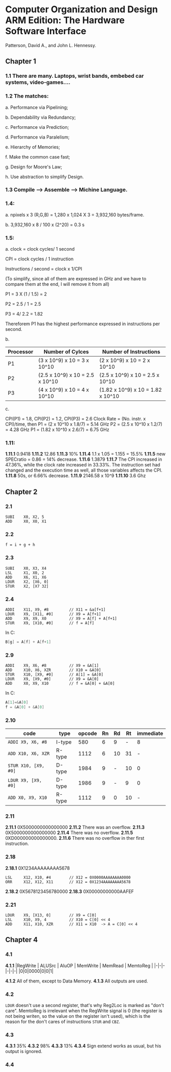 # Computer Organization and Design ARM Edition: The Hardware Software Interface

Patterson, David A., and John L. Hennessy.

## Chapter 1

### 1.1 There are many. Laptops, wrist bands, embebed car systems, video-games....

### 1.2 The matches:

a. Performance via Pipelining;

b. Dependability via Redundancy;

c. Performance via Prediction;

d. Performance via Paralelism;

e. Hierarchy of Memories;

f. Make the common case fast;

g. Design for Moore's Law;

h. Use abstraction to simplify Design.

### 1.3 Compile --> Assemble --> Michine Language.

### 1.4:

a. npixels x 3 (R,G,B) = 1,280 x 1,024 X 3 = 3,932,160 bytes/frame.

b. 3,932,160 x 8 / 100 x (2^20) = 0.3 s

### 1.5:

a.
clock = clock cycles/ 1 second

CPI = clock cycles / 1 instruction

Instructions / second = clock x 1/CPI

(To simplify, since all of them are expressed in GHz and we have to compare them at the end, I will remove it from all)

P1 = 3 X (1 / 1.5) = 2

P2 = 2.5 / 1 = 2.5

P3 = 4/ 2.2 = 1.82

Thereforem P1 has the highest performance expressed in instructions per second.

b.

| Processor | Number of Cylces                | Number of Instructions            |
| --------- | ------------------------------- | --------------------------------- |
| P1        | (3 x 10^9) x 10 = 3 x 10^10     | (2 x 10^9) x 10 = 2 x 10^10       |
| P2        | (2.5 x 10^9) x 10 = 2.5 x 10^10 | (2.5 x 10^9) x 10 = 2.5 x 10^10   |
| P3        | (4 x 10^9) x 10 = 4 x 10^10     | (1.82 x 10^9) x 10 = 1.82 x 10^10 |

c.

CPI(P1) = 1.8, CPI(P2) = 1.2, CPI(P3) = 2.6
Clock Rate = (No. instr. x CPI)/time, then
P1 = (2 x 10^10 x 1.8/7) = 5.14 GHz
P2 = (2.5 x 10^10 x 1.2/7) = 4.28 GHz
P1 = (1.82 x 10^10 x 2.6/7) = 6.75 GHz

### 1.11:

**1.11.1** 0.9418
**1.11.2** 12.86
**1.11.3** 10%
**1.11.4** 1.1 x 1.05 = 1.155 = 15.5%
**1.11.5** new SPECratio = 0.86 = 14% decrease.
**1.11.6** 1.3879
**1.11.7** The CPI increased in 47.36%, while the clock rate increased in 33.33%. The instruction set had changed and the execution time as well, all those variables affects the CPI.
**1.11.8** 50s, or 6.66% decrease.
**1.11.9** 2146.58 x 10^9
**1.11.10** 3.6 Ghz

## Chapter 2

### 2.1

```
SUBI    X0, X2, 5
ADD     X0, X0, X1
```

### 2.2

```
f = i + g + h
```

### 2.3

```
SUBI    X0, X3, X4
LSL     X1, X0, 2
ADD     X6, X1, X6
LDUR    X2, [X6, 0]
STUR    X2, [X7 32]
```

### 2.4

```
ADDI    X11, X9, #8         // X11 = &a[f+1]
LDUR    X9, [X11, #0]       // X9 = A[f+1]
ADD     X9, X9, X0          // X9 = A[f] + A[f+1]
STUR    X9, [X10, #0]       // f = A[f]
```

In C:

```C
B[g] = A[f] + A[f+1]
```

### 2.9

```
ADDI    X9, X6, #8          // X9 = &A[1]
ADD     X10, X6, XZR        // X10 = &A[0]
STUR    X10, [X9, #0]       // A[1] = &A[0]
LDUR    X9, [X9, #0]        // X9 = &A[0]
ADD     X0, X9, X10         // f = &A[0] + &A[0]
```

In C:

```C
A[1]=&A[0]
f = &A[0] + &A[0]
```

### 2.10

| code                 | type   | opcode | Rn  | Rd  | Rt  | immediate |
| -------------------- | ------ | ------ | --- | --- | --- | --------- |
| `ADDI X9, X6, #8`    | I-type | 580    | 6   | 9   | -   | 8         |
| `ADD X10, X6, XZR`   | R-type | 1112   | 6   | 10  | 31  | -         |
| `STUR X10, [X9, #0]` | D-type | 1984   | 9   | -   | 10  | 0         |
| `LDUR X9, [X9, #0]`  | D-type | 1986   | 9   | -   | 9   | 0         |
| `ADD X0, X9, X10`    | R-type | 1112   | 9   | 0   | 10  | -         |

### 2.11

**2.11.1** 0X5000000000000000
**2.11.2** There was an overflow.
**2.11.3** 0X5000000000000000
**2.11.4** There was no overflow.
**2.11.5** 0XD000000000000000.
**2.11.6** There was no overflow in ther first instruction.

### 2.18

**2.18.1** 0X1234AAAAAAAA5678
```
LSL     X12, X10, #4        // X12 = 0X0000AAAAAAAA0000
ORR     X12, X12, X11       // X12 = 0X1234AAAAAAAA5678 
```
 **2.18.2** 0X5678123456780000
 **2.18.3** 0X00000000000AAFEF


### 2.21
```
LDUR    X9, [X13, 0]        // X9 = C[0]
LSL     X10, X9, 4          // X10 = C[0] << 4
ADD     X11, X10, XZR       // X11 = X10  -> A = C[0] << 4
```

## Chapter 4

### 4.1

**4.1.1** 
|RegWrite | ALUSrc | AluOP | MemWrite | MemRead | MemtoReg |
|-|-|-|-|-|-|
|0|0|0000|0|0|1|

**4.1.2** All of them, except to Data Memory.
**4.1.3** All outputs are used. 

### 4.2 

`LDUR` doesn't use a second register, that's why Reg2Loc is marked as "don't care". MemtoReg is irrelevant when the RegWrite signal is 0 (the register is not being writen, so the value on the register isn't used), which is the reason for the don't cares of instructions `STUR` and `CBZ`. 

### 4.3

**4.3.1** 35%
**4.3.2** 98%
**4.3.3** 13%
**4.3.4** Sign extend works as usual, but his output is ignored. 

### 4.4 
